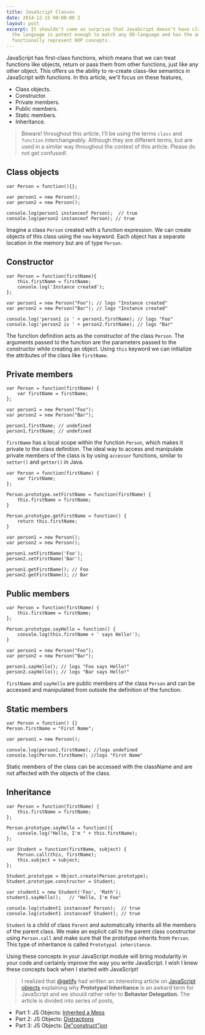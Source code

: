 ```yaml
---
title: JavaScript Classes
date: 2014-12-15 00:00:00 Z
layout: post
excerpt: It shouldn't come as surprise that JavaScript doesn't have classes! However,
  the language is potent enough to match any OO-language and has the ammunition to
  functionally represent OOP concepts.
---
```


JavaScript has first-class functions, which means that we can treat functions like objects, return or pass them from other functions, just like any other object. This offers us the ability to re-create class-like semantics in JavaScript with functions. In this article, we'll focus on these features,

- Class objects.  
- Constructor.  
- Private members.  
- Public members.  
- Static members.  
- Inheritance.  

> Beware! throughout this article, I'll be using the terms `class` and `function` interchangeably. Although they are different terms, but are used in a similar way throughout the context of this article. Please do not get confused!.

## Class objects  

```
var Person = function(){};

var person1 = new Person();
var person2 = new Person();

console.log(person1 instanceof Person);  // true 
console.log(person2 instanceof Person); // true
```

Imagine a class `Person` created with a function expression. We can create objects of this class using the `new` keyword. 
Each object has a separate location in the memory but are of type `Person`.

## Constructor

```
var Person = function(firstName){
    this.firstName = firstName;
    console.log('Instance created');
};

var person1 = new Person("Foo"); // logs "Instance created"
var person2 = new Person("Bar"); // logs "Instance created"

console.log('person1 is ' + person1.firstName); // logs "Foo"
console.log('person2 is ' + person2.firstName); // logs "Bar"
```

The function definition acts as the constructor of the class `Person`. The arguments passed to the function are the parameters
passed to the constructor while creating an object. Using `this` keyword we can initialize the attributes of the class like `firstName`.

## Private members

```
var Person = function(firstName) {
    var firstName = firstName;
};

var person1 = new Person("Foo");
var person2 = new Person("Bar");

person1.firstName; // undefined
person1.firstName; // undefined
```

`firstName` has a local scope within the function `Person`, which makes it private to the class definition. The ideal way to access and manipulate private members of the class is by using `accessor` functions, similar to `setter()` and `getter()` in Java.

```
var Person = function(firstName) {
    var firstName;
};

Person.prototype.setFirstName = function(firstName) {
    this.firstName = firstName;
}

Person.prototype.getFirstName = function() {
    return this.firstName;
}

var person1 = new Person();
var person2 = new Person();

person1.setFirstName('Foo');
person2.setFirstName('Bar');

person1.getFirstName(); // Foo
person2.getFirstName(); // Bar
```

## Public members

```
var Person = function(firstName) {
    this.firstName = firstName;
};

Person.prototype.sayHello = function() {
    console.log(this.firstName + ' says Hello!');
}

var person1 = new Person("Foo");
var person2 = new Person("Bar");

person1.sayHello(); // logs "Foo says Hello!"
person2.sayHello(); // logs "Bar says Hello!"
```

`firstName` and `sayHello` are public members of the class `Person` and can be accessed and manipulated from outside the definition of the function.

## Static members

```
var Person = function() {}
Person.firstName = "First Name";

var person1 = new Person();

console.log(person1.firstName); //logs undefined
console.log(Person.firstName); //logs "First Name"
```

Static members of the class can be accessed with the className and are not affected with the objects of the class.

## Inheritance

```
var Person = function(firstName) {
    this.firstName = firstName;
};

Person.prototype.sayHello = function(){
    console.log("Hello, I'm " + this.firstName);
};

var Student = function(firstName, subject) {
    Person.call(this, firstName);
    this.subject = subject;
};

Student.prototype = Object.create(Person.prototype);
Student.prototype.constructor = Student;

var student1 = new Student('Foo', 'Math');
student1.sayHello();   // "Hello, I'm Foo"

console.log(student1 instanceof Person);  // true 
console.log(student1 instanceof Student); // true
```

`Student` is a child of class `Parent` and automatically inherits all the members of the parent class. We make an explicit call to the parent class constructor using `Person.call` and make sure that the prototype inherits from `Person`. This type of inheritance is called `Prototypal inheritance`.

Using these concepts in your JavaScript module will bring modularity in your code and certainly improve the way you write JavaScript. I wish I knew these concepts back when I started with JavaScript!

> I realized that [@getify](http://getify.me/) had written an interesting article on [JavaScript objects](http://davidwalsh.name/javascript-objects) explaining
why **Prototypal Inheritance** is an awkard term for JavaScript and we should rather refer to **Behavior Delegation**. The article is divided into series of posts,  
  
- Part 1: JS Objects: [Inherited a Mess](http://davidwalsh.name/javascript-objects)  
- Part 2: JS Objects: [Distractions](http://davidwalsh.name/javascript-objects-distractions)  
- Part 3: JS Objects: [De"construct"ion](http://davidwalsh.name/javascript-objects-deconstruction)  